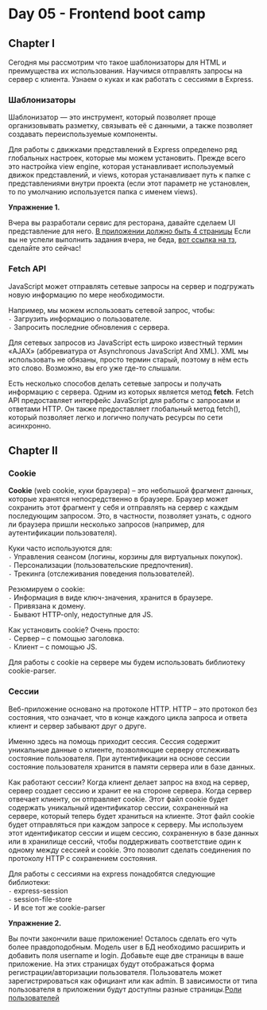 #  Day 05 - Frontend boot camp

## Chapter I
Сегодня мы рассмотрим что такое шаблонизаторы для HTML и преимущества их использования. Научимся отправлять запросы на сервер с клиента. Узнаем о куках и как работать с сессиями в Express.

### Шаблонизаторы
Шаблонизатор — это инструмент, который позволяет проще организовывать разметку, связывать её с данными, а также позволяет создавать переиспользуемые компоненты.

Для работы с движками представлений в Express определено ряд глобальных настроек, которые мы можем установить. Прежде всего это настройка view engine, которая устанавливает используемый движок представлений, и views, которая устанавливает путь к папке с представлениями внутри проекта (если этот параметр не установлен, то по умолчанию используется папка с именем views).

**Упражнение 1.** 

Вчера вы разработали сервис для ресторана, давайте сделаем UI представление для него. [В приложении должно быть 4 страницы](./src/chapter_1/Exercise_1.md)
Если вы не успели выполнить задания вчера, не беда, [вот ссылка на тз](./src/chapter_1/Exercise_1_TZ.md), сделайте это сейчас!

### Fetch API

JavaScript может отправлять сетевые запросы на сервер и подгружать новую информацию по мере необходимости.

Например, мы можем использовать сетевой запрос, чтобы: \
`-` Загрузить информацию о пользователе. \
`-` Запросить последние обновления с сервера. 

Для сетевых запросов из JavaScript есть широко известный термин «AJAX» (аббревиатура от Asynchronous JavaScript And XML). XML мы использовать не обязаны, просто термин старый, поэтому в нём есть это слово. Возможно, вы его уже где-то слышали.

Есть несколько способов делать сетевые запросы и получать информацию с сервера.
Одним из которых является метод **fetch**. Fetch API предоставляет интерфейс JavaScript для работы с запросами и ответами HTTP. Он также предоставляет глобальный метод fetch(), который позволяет легко и логично получать ресурсы по сети асинхронно.

## Chapter II

### Cookie

**Cookie** (web cookie, куки браузера) – это небольшой фрагмент данных, которые хранятся непосредственно в браузере. Браузер может сохранить этот фрагмент у себя и отправлять на сервер с каждым последующим запросом. Это, в частности, позволяет узнать, с одного ли браузера пришли несколько запросов (например, для аутентификации пользователя). 

Куки часто используются для: \
`-` Управления сеансом (логины, корзины для виртуальных покупок). \
`-` Персонализации (пользовательские предпочтения). \
`-` Трекинга (отслеживания поведения пользователей).

Резюмируем о cookie: \
`-` Информация в виде ключ-значения, хранится в браузере. \
`-` Привязана к домену. \
`-` Бывают HTTP-only, недоступные для JS.

Как установить cookie? Очень просто: \
`-` Сервер – с помощью заголовка. \
`-` Клиент – с помощью JS.

Для работы с cookie на сервере мы будем использовать библиотеку cookie-parser.

### Сессии

Веб-приложение основано на протоколе HTTP. HTTP – это протокол без состояния, что означает, что в конце каждого цикла запроса и ответа клиент и сервер забывают друг о друге.

Именно здесь на помощь приходит сессия. Сессия содержит уникальные данные о клиенте, позволяющие серверу отслеживать состояние пользователя. При аутентификации на основе сессии состояние пользователя хранится в памяти сервера или в базе данных.

Как работают сессии?
Когда клиент делает запрос на вход на сервер, сервер создает сессию и хранит ее на стороне сервера. Когда сервер отвечает клиенту, он отправляет cookie. Этот файл cookie будет содержать уникальный идентификатор сессии, сохраненный на сервере, который теперь будет храниться на клиенте. Этот файл cookie будет отправляться при каждом запросе к серверу.
Мы используем этот идентификатор сессии и ищем сессию, сохраненную в базе данных или в хранилище сессий, чтобы поддерживать соответствие один к одному между сессией и cookie. Это позволит сделать соединения по протоколу HTTP с сохранением состояния.

Для работы с сессиями на express понадобятся следующие библиотеки: \
`-` express-session \
`-` session-file-store \
`-` И все тот же cookie-parser


**Упражнение 2.** 

Вы почти закончили ваше приложение! Осталось сделать его чуть более правдоподобным. Модель user в БД необходимо расширить и добавить поля username и login. Добавьте еще две страницы в ваше приложение. На этих страницах будут отображаться форма регистрации/авторизации пользователя. Пользователь может зарегистрироваться как официант или как admin. В зависимости от типа пользователя в приложении будут доступны разные страницы.[Роли пользователей](./src/chapter_2/Exercise_2.md)